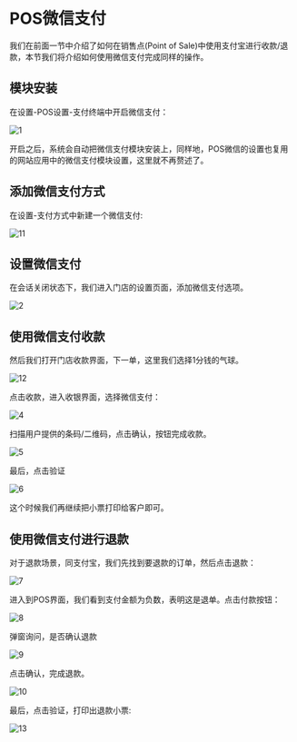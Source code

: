 # POS微信支付

我们在前面一节中介绍了如何在销售点(Point of Sale)中使用支付宝进行收款/退款，本节我们将介绍如何使用微信支付完成同样的操作。

## 模块安装

在设置-POS设置-支付终端中开启微信支付：

![1](./images/pos_wechat.png)

开启之后，系统会自动把微信支付模块安装上，同样地，POS微信的设置也复用的网站应用中的微信支付模块设置，这里就不再赘述了。

## 添加微信支付方式

在设置-支付方式中新建一个微信支付:

![11](./images/pos_wechat11.png)

## 设置微信支付

在会话关闭状态下，我们进入门店的设置页面，添加微信支付选项。

![2](./images/pos_wechat2.png)

## 使用微信支付收款

然后我们打开门店收款界面，下一单，这里我们选择1分钱的气球。

![12](./images/pos_wechat12.png)

点击收款，进入收银界面，选择微信支付：

![4](./images/pos_wechat3.png)

扫描用户提供的条码/二维码，点击确认，按钮完成收款。

![5](./images/pos_wechat4.png)

最后，点击验证

![6](./images/pos_wechat5.png)

这个时候我们再继续把小票打印给客户即可。

## 使用微信支付进行退款

对于退款场景，同支付宝，我们先找到要退款的订单，然后点击退款：

![7](./images/pos_wechat7.png)

进入到POS界面，我们看到支付金额为负数，表明这是退单。点击付款按钮：

![8](./images/pos_wechat8.png)

弹窗询问，是否确认退款

![9](./images/pos_wechat9.png)

点击确认，完成退款。

![10](./images/pos_wechat10.png)

最后，点击验证，打印出退款小票:

![13](./images/pos_wechat13.png)
